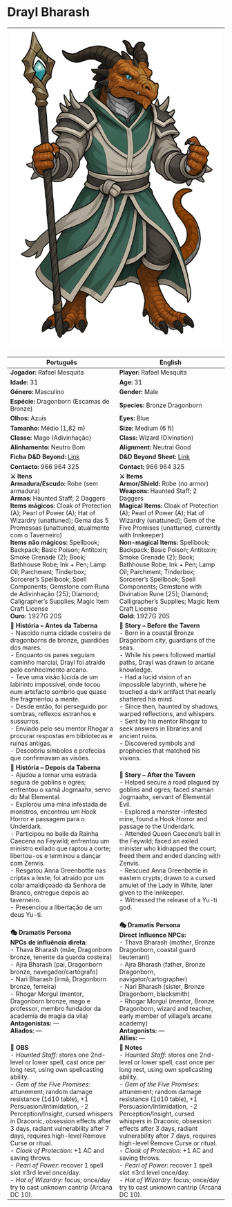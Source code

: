 # Drayl Bharash

| ![pc_drayl_bharash_00](../../../assets/pc/pc_drayl_bharash_00.png)|
| ----------------------------------- |

| Português | English |
| --------- | ------- |
| **Jogador:** Rafael Mesquita | **Player:** Rafael Mesquita |
| **Idade:** 31 | **Age:** 31 |
| **Género:** Masculino | **Gender:** Male |
| **Espécie:** Dragonborn (Escamas de Bronze) | **Species:** Bronze Dragonborn |
| **Olhos:** Azuis | **Eyes:** Blue |
| **Tamanho:** Médio (1,82 m) | **Size:** Medium (6 ft) |
| **Classe:** Mago (Adivinhação) | **Class:** Wizard (Divination) |
| **Alinhamento:** Neutro Bom | **Alignment:** Neutral Good |
| **Ficha D&D Beyond:** [Link](https://www.dndbeyond.com/characters/139926806) | **D&D Beyond Sheet:** [Link](https://www.dndbeyond.com/characters/139926806) |
| **Contacto:** 966 964 325 | **Contact:** 966 964 325 |
| **⚔️ Itens**<br>**Armadura/Escudo:** Robe (sem armadura)<br>**Armas:** Haunted Staff; 2 Daggers<br>**Items mágicos:** Cloak of Protection (A); Pearl of Power (A); Hat of Wizardry (unattuned); Gema das 5 Promessas (unattuned, atualmente com o Taverneiro)<br>**Items não mágicos:** Spellbook; Backpack; Basic Poison; Antitoxin; Smoke Grenade (2); Book; Bathhouse Robe; Ink + Pen; Lamp Oil; Parchment; Tinderbox; Sorcerer’s Spellbook; Spell Components; Gemstone com Runa de Adivinhação (25); Diamond; Caligrapher’s Supplies; Magic Item Craft License<br>**Ouro:** 1927G 20S | **⚔️ Items**<br>**Armor/Shield:** Robe (no armor)<br>**Weapons:** Haunted Staff; 2 Daggers<br>**Magical Items:** Cloak of Protection (A); Pearl of Power (A); Hat of Wizardry (unattuned); Gem of the Five Promises (unattuned, currently with Innkeeper)<br>**Non-magical Items:** Spellbook; Backpack; Basic Poison; Antitoxin; Smoke Grenade (2); Book; Bathhouse Robe; Ink + Pen; Lamp Oil; Parchment; Tinderbox; Sorcerer’s Spellbook; Spell Components; Gemstone with Divination Rune (25); Diamond; Calligrapher’s Supplies; Magic Item Craft License<br>**Gold:** 1927G 20S |
| **📖 História – Antes da Taberna**<br>- Nascido numa cidade costeira de dragonborns de bronze, guardiões dos mares.<br>- Enquanto os pares seguiam caminho marcial, Drayl foi atraído pelo conhecimento arcano.<br>- Teve uma visão lúcida de um labirinto impossível, onde tocou num artefacto sombrio que quase lhe fragmentou a mente.<br>- Desde então, foi perseguido por sombras, reflexos estranhos e sussurros.<br>- Enviado pelo seu mentor Rhogar a procurar respostas em bibliotecas e ruínas antigas.<br>- Descobriu símbolos e profecias que confirmavam as visões. | **📖 Story – Before the Tavern**<br>- Born in a coastal Bronze Dragonborn city, guardians of the seas.<br>- While his peers followed martial paths, Drayl was drawn to arcane knowledge.<br>- Had a lucid vision of an impossible labyrinth, where he touched a dark artifact that nearly shattered his mind.<br>- Since then, haunted by shadows, warped reflections, and whispers.<br>- Sent by his mentor Rhogar to seek answers in libraries and ancient ruins.<br>- Discovered symbols and prophecies that matched his visions. |
| **📖 História – Depois da Taberna**<br>- Ajudou a tornar uma estrada segura de goblins e ogres; enfrentou o xamã Jogmaahx, servo do Mal Elemental.<br>- Explorou uma mina infestada de monstros, encontrou um Hook Horror e passagem para o Underdark.<br>- Participou no baile da Rainha Caecena no Feywild; enfrentou um ministro exilado que raptou a corte; libertou-os e terminou a dançar com Zenvis.<br>- Resgatou Anna Greenbottle nas criptas a leste; foi atraído por um colar amaldiçoado da Senhora de Branco, entregue depois ao taverneiro.<br>- Presenciou a libertação de um deus Yu-ti. | **📖 Story – After the Tavern**<br>- Helped secure a road plagued by goblins and ogres; faced shaman Jogmaahx, servant of Elemental Evil.<br>- Explored a monster-infested mine, found a Hook Horror and passage to the Underdark.<br>- Attended Queen Caecena’s ball in the Feywild; faced an exiled minister who kidnapped the court; freed them and ended dancing with Zenvis.<br>- Rescued Anna Greenbottle in eastern crypts; drawn to a cursed amulet of the Lady in White, later given to the innkeeper.<br>- Witnessed the release of a Yu-ti god. |
| **🎭 Dramatis Persona**<br>**NPCs de influência direta:**<br>- Thava Bharash (mãe, Dragonborn bronze, tenente da guarda costeira)<br>- Ajra Bharash (pai, Dragonborn bronze, navegador/cartógrafo)<br>- Nari Bharash (irmã, Dragonborn bronze, ferreira)<br>- Rhogar Morgul (mentor, Dragonborn bronze, mago e professor, membro fundador da academia de magia da vila)<br>**Antagonistas:** —<br>**Aliados:** — | **🎭 Dramatis Persona**<br>**Direct Influence NPCs:**<br>- Thava Bharash (mother, Bronze Dragonborn, coastal guard lieutenant)<br>- Ajra Bharash (father, Bronze Dragonborn, navigator/cartographer)<br>- Nari Bharash (sister, Bronze Dragonborn, blacksmith)<br>- Rhogar Morgul (mentor, Bronze Dragonborn, wizard and teacher, early member of village’s arcane academy)<br>**Antagonists:** —<br>**Allies:** — |
| **🔮 OBS**<br>- *Haunted Staff*: stores one 2nd-level or lower spell, cast once per long rest, using own spellcasting ability.<br>- *Gem of the Five Promises*: attunement; random damage resistance (1d10 table), +1 Persuasion/Intimidation, -2 Perception/Insight, cursed whispers in Draconic, obsession effects after 3 days, radiant vulnerability after 7 days, requires high-level Remove Curse or ritual.<br>- *Cloak of Protection*: +1 AC and saving throws.<br>- *Pearl of Power*: recover 1 spell slot ≤3rd level once/day.<br>- *Hat of Wizardry*: focus; once/day try to cast unknown cantrip (Arcana DC 10). | **🔮 Notes**<br>- *Haunted Staff*: stores one 2nd-level or lower spell, cast once per long rest, using own spellcasting ability.<br>- *Gem of the Five Promises*: attunement; random damage resistance (1d10 table), +1 Persuasion/Intimidation, -2 Perception/Insight, cursed whispers in Draconic, obsession effects after 3 days, radiant vulnerability after 7 days, requires high-level Remove Curse or ritual.<br>- *Cloak of Protection*: +1 AC and saving throws.<br>- *Pearl of Power*: recover 1 spell slot ≤3rd level once/day.<br>- *Hat of Wizardry*: focus; once/day try to cast unknown cantrip (Arcana DC 10). |
